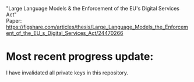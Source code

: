 "Large Language Models & the Enforcement of the EU's Digital Services Act"<br> 
Paper: https://figshare.com/articles/thesis/Large_Language_Models_the_Enforcement_of_the_EU_s_Digital_Services_Act/24470266

# Most recent progress update:
I have invalidated all private keys in this repository.
